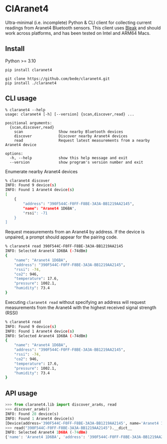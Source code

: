 # ClAranet4

Ultra-minimal (i.e. incomplete) Python & CLI client for collecting current readings from Aranet4 Bluetooth sensors. This client uses [Bleak](https://github.com/hbldh/bleak) and should work across platforms, and has been tested on Intel and ARM64 Macs.

## Install

Python >= 3.10

```
pip install claranet4
```



```
git clone https://github.com/bede/claranet4.git
pip install ./claranet4
```

## CLI usage

```
% claranet4 --help
usage: claranet4 [-h] [--version] {scan,discover,read} ...

positional arguments:
  {scan,discover,read}
    scan                Show nearby Bluetooth devices
    discover            Discover nearby Aranet4 devices
    read                Request latest measurements from a nearby Aranet4 device

options:
  -h, --help            show this help message and exit
  --version             show program's version number and exit
```



Enumerate nearby Aranet4 devices

```bash
% claranet4 discover
INFO: Found 9 device(s)
INFO: Found 1 Aranet4 device(s)
[
    {
        "address": "390F544C-F0FF-F8BE-3A3A-BB1219AA2145",
        "name": "Aranet4 1D6BA",
        "rssi": -71
    }
]
```



Request measurements from an Aranet4 by address. If the device is unpaired, a prompt should appear for the pairing code.

```bash
% claranet4 read 390F544C-F0FF-F8BE-3A3A-BB1219AA2145
INFO: Selected Aranet4 1D6BA (-74dBm)
{
    "name": "Aranet4 1D6BA",
    "address": "390F544C-F0FF-F8BE-3A3A-BB1219AA2145",
    "rssi": -74,
    "co2": 946,
    "temperature": 17.6,
    "pressure": 1002.1,
    "humidity": 73.4
}
```



Executing `claranet4 read` without specifying an address will request measurements from the Aranet4 with the highest received signal strength (RSSI)

```bash
% claranet4 read
INFO: Found 9 device(s)
INFO: Found 1 Aranet4 device(s)
INFO: Selected Aranet4 1D6BA (-74dBm)
{
    "name": "Aranet4 1D6BA",
    "address": "390F544C-F0FF-F8BE-3A3A-BB1219AA2145",
    "rssi": -74,
    "co2": 946,
    "temperature": 17.6,
    "pressure": 1002.1,
    "humidity": 73.4
}
```



## API usage

```python
>>> from claranet4.lib import discover_ara4s, read
>>> discover_ara4s()
INFO: Found 28 device(s)
INFO: Found 1 Aranet4 device(s)
[Device(address='390F544C-F0FF-F8BE-3A3A-BB1219AA2145', name='Aranet4 1D6BA', rssi=-70)]
>>> read("390F544C-F0FF-F8BE-3A3A-BB1219AA2145").__dict__
INFO: Selected Aranet4 1D6BA (-74dBm)
{'name': 'Aranet4 1D6BA', 'address': '390F544C-F0FF-F8BE-3A3A-BB1219AA2145', 'rssi': -74, 'co2': 715, 'temperature': 20.4, 'pressure': 991.4, 'humidity': 63.4}
```
